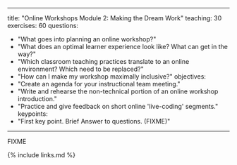   
---
title: "Online Workshops Module 2: Making the Dream Work"
teaching: 30
exercises: 60
questions:
- "What goes into planning an online workshop?"
- "What does an optimal learner experience look like? What can get in the way?"
- "Which classroom teaching practices translate to an online environment? Which need to be replaced?"
- "How can I make my workshop maximally inclusive?"
objectives:
- "Create an agenda for your instructional team meeting."
- "Write and rehearse the non-technical portion of an online workshop introduction."
- "Practice and give feedback on short online 'live-coding' segments."
keypoints:
- "First key point. Brief Answer to questions. (FIXME)"
---

FIXME

{% include links.md %}
